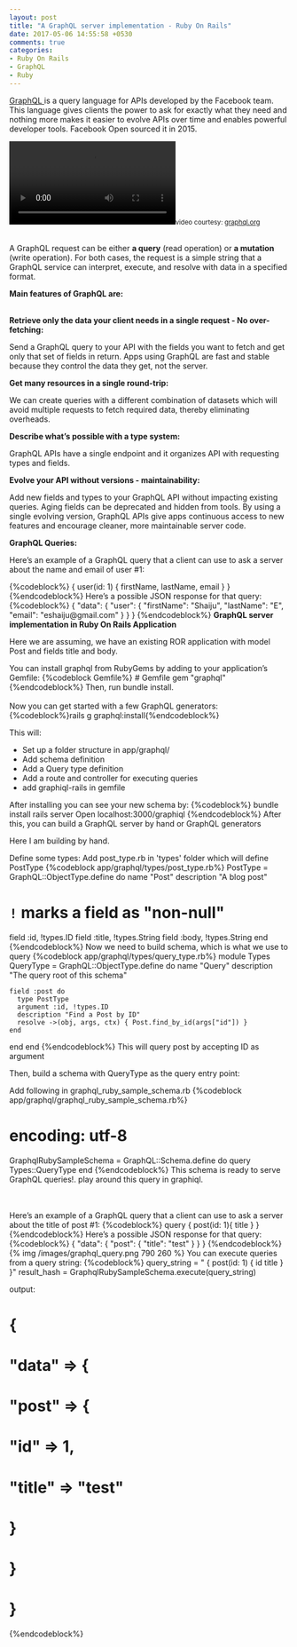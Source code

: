 ```yaml
---
layout: post
title: "A GraphQL server implementation - Ruby On Rails"
date: 2017-05-06 14:55:58 +0530
comments: true
categories:
- Ruby On Rails
- GraphQL
- Ruby
---
```



<div class='post'>
  <div dir="ltr" style="text-align: left;" trbidi="on">
  <p><a href="http://graphql.org/">GraphQL </a>is a query language for APIs developed by the Facebook team. This language gives clients the power to ask for exactly what they need and nothing more makes it easier to evolve APIs over time and enables powerful developer tools. Facebook Open sourced it in 2015.</p>
  <div class="graphiqlVid">
    <video autoplay="" loop="" playsinline="" style="margin-bottom: 0px;">
      <source src="http://graphql.org/img/graphiql.mp4?x" type="video/mp4">
    </video><small>video courtesy: <a href="http://graphql.org/">graphql.org</a></small>
  </div>
<br/>
<p>A GraphQL request can be either <strong>a query</strong> (read operation) or <strong>a mutation </strong>(write operation). For both cases, the request is a simple string that a GraphQL service can interpret, execute, and resolve with data in a specified format.</p>

<strong>Main features of GraphQL are:</strong> <br/><br/>

<strong>Retrieve only the data your client needs in a single request - No over-fetching:</strong> <br/>
<p>Send a GraphQL query to your API with the fields you want to fetch and get only that set of fields in return. Apps using GraphQL are fast and stable because they control the data they get, not the server.</p>

<strong>Get many resources in a single round-trip:</strong>
<p>We can create queries with a different combination of datasets which will avoid multiple requests to fetch required data, thereby eliminating overheads.</p>

<strong>Describe what’s possible with a type system:</strong>
<p>GraphQL APIs have a single endpoint and it organizes API with requesting types and fields.</p>

<strong>Evolve your API without versions - maintainability:</strong>
<p>Add new fields and types to your GraphQL API without impacting existing queries. Aging fields can be deprecated and hidden from tools. By using a single evolving version, GraphQL APIs give apps continuous access to new features and encourage cleaner, more maintainable server code.</p>

<strong>GraphQL Queries:</strong>

<p>Here’s an example of a GraphQL query that a client can use to ask a server about the name and email of user #1:</p>
{%codeblock%}
{
  user(id: 1) {
    firstName,
    lastName,
    email
  }
}
{%endcodeblock%}
Here’s a possible JSON response for that query:
{%codeblock%}
{
  "data": {
    "user": {
      "firstName": "Shaiju",
      "lastName": "E",
      "email": "eshaiju@gmail.com"
     }
   }
}
{%endcodeblock%}
<strong>GraphQL server implementation in Ruby On Rails Application</strong>

<p>Here we are assuming, we have an existing ROR application with model Post and fields title and body.</p>
You can install graphql from RubyGems by adding to your application’s Gemfile:
{%codeblock Gemfile%}
# Gemfile
gem "graphql"
{%endcodeblock%}
Then, run bundle install.<br/><br/>
Now you can get started with a few GraphQL generators:
{%codeblock%}rails g graphql:install{%endcodeblock%}

This will:
<ul><li>Set up a folder structure in app/graphql/</li>
<li>Add schema definition</li>
<li>Add a Query type definition</li>
<li>Add a route and controller for executing queries</li>
<li>add graphiql-rails in gemfile</li></ul>

After installing you can see your new schema by:
{%codeblock%}
bundle install
rails server
Open localhost:3000/graphiql
{%endcodeblock%}
After this, you can build a GraphQL server by hand or GraphQL generators
<p>Here  I am building by hand.</p>

Define some types:  Add post_type.rb in 'types' folder which will define PostType
{%codeblock app/graphql/types/post_type.rb%}
PostType = GraphQL::ObjectType.define do
  name "Post"
  description "A blog post"
  # `!` marks a field as "non-null"
  field :id, !types.ID
  field :title, !types.String
  field :body, !types.String
end
{%endcodeblock%}
Now we need to build schema, which is what we use to query
{%codeblock app/graphql/types/query_type.rb%}
module Types
  QueryType = GraphQL::ObjectType.define do
    name "Query"
    description "The query root of this schema"

    field :post do
      type PostType
      argument :id, !types.ID
      description "Find a Post by ID"
      resolve ->(obj, args, ctx) { Post.find_by_id(args["id"]) }
    end
  end
end
{%endcodeblock%}
This will query post by accepting ID as argument

Then, build a schema with QueryType as the query entry point:

Add following in  graphql_ruby_sample_schema.rb
{%codeblock app/graphql/graphql_ruby_sample_schema.rb%}
# encoding: utf-8
GraphqlRubySampleSchema = GraphQL::Schema.define do
  query Types::QueryType
end
{%endcodeblock%}
This schema is ready to serve GraphQL queries!. play around this query in graphiql.

<br/><br/>Here’s an example of a GraphQL query that a client can use to ask a server about the title  of post #1:
{%codeblock%}
query {
  post(id: 1){
    title
  }
}
{%endcodeblock%}
Here’s a possible JSON response for that query:
{%codeblock%}
{
  "data": {
    "post": {
      "title": "test"
    }
  }
}
{%endcodeblock%}
{% img /images/graphql_query.png 790 260  %}
You can execute queries from a query string:
{%codeblock%}
query_string = "
{
  post(id: 1) {
    id
    title
  }
}"
result_hash = GraphqlRubySampleSchema.execute(query_string)

output:
# {
#   "data" => {
#     "post" => {
#        "id" => 1,
#        "title" => "test"
#     }
#   }
# }
{%endcodeblock%}
  </div>
</div>
